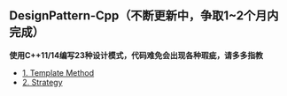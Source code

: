 ## DesignPattern-Cpp（不断更新中，争取1~2个月内完成）

**使用C++11/14编写23种设计模式，代码难免会出现各种瑕疵，请多多指教**

- [1. Template Method](1.%20Template%20Method)
- [2. Strategy](2.%20Strategy)
